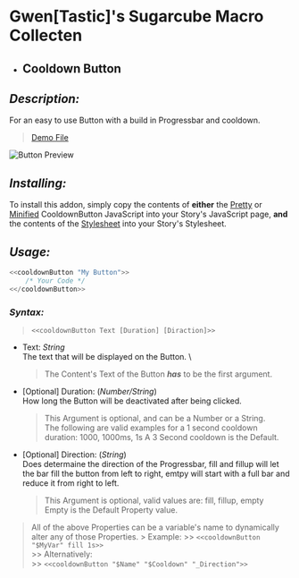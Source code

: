 # Gwen[Tastic]'s Sugarcube Macro Collecten

* ## Cooldown Button
## *Description:*
 For an easy to use Button with a build in Progressbar and cooldown.
> [Demo File](https://github.com/GwenTastic/Custom-Macros-for-Sugarcube/tree/master/Demos "Demo File")

![Button Preview](https://i.imgur.com/EvAkmbr.gif "Button Preview")

## *Installing:*
 To install this addon, simply copy the contents of __either__ the [Pretty](https://github.com/GwenTastic/Custom-Macros-for-Sugarcube/blob/master/Scripts/CooldownButton.js "Pretty") or [Minified](https://github.com/GwenTastic/Custom-Macros-for-Sugarcube/blob/master/Scripts/minified/CooldownButton.minified.js "Minified") CooldownButton JavaScript into your Story's JavaScript page, __and__ the contents of the [Stylesheet](https://github.com/GwenTastic/Custom-Macros-for-Sugarcube/blob/master/Scripts/CooldownButton.css "Stylesheet") into your Story's Stylesheet.

## *Usage:*
```js
<<cooldownButton "My Button">>
    /* Your Code */
<</cooldownButton>>
```
### *Syntax:*
> `<<cooldownButton Text [Duration] [Diraction]>>`
 * Text: *String* \
    The text that will be displayed on the Button. \
    > The Content's Text of the Button _**has**_ to be the first argument.
 * [Optional] Duration: (*Number/String*) \
    How long the Button will be deactivated after being clicked.
    >  This Argument is optional, and can be a Number or a String. \
        The following are valid examples for a 1 second cooldown duration: 1000, 1000ms, 1s
        A 3 Second cooldown is the Default.

 * [Optional] Direction: (*String*)  \
    Does determaine the direction of the Progressbar, fill and fillup will let the bar fill the button from left to right, emtpy will start with a full bar and reduce it from right to left.
    > This Argument is optional, valid values are: fill, fillup, empty \
     Empty is the Default Property value.
> All of the above Properties can be a variable's name to dynamically alter any of those Properties.
    > Example:
    >> `<<cooldownButton "$MyVar" fill 1s>>` \
    >> Alternatively: \
    >>  `<<cooldownButton "$Name" "$Cooldown" "_Direction">>`
